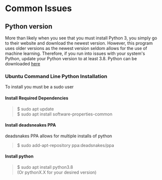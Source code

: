 # Common Issues

## Python version
More than likely when you see that you must install Python 3, you simply go to their website and download the newest version. However, this program uses older versions as the newest version seldom allows for the use of machine learning. Therefore, if you run into issues with your system's Python, update your Python version to at least 3.8. Python can be downloaded [here](https://www.python.org/downloads/)

### Ubuntu Command Line Python Installation
To install you must be a sudo user  
#### Install Required Dependencies
> $ sudo apt update  
> $ sudo apt install software-properties-common
#### Install deadsneakes PPA
deadsnakes PPA allows for multiple installs of python  
> $ sudo add-apt-repository ppa:deadsnakes/ppa
#### Install python
> $ sudo apt install python3.8  
> (Or pythonX.X for your desired version)
